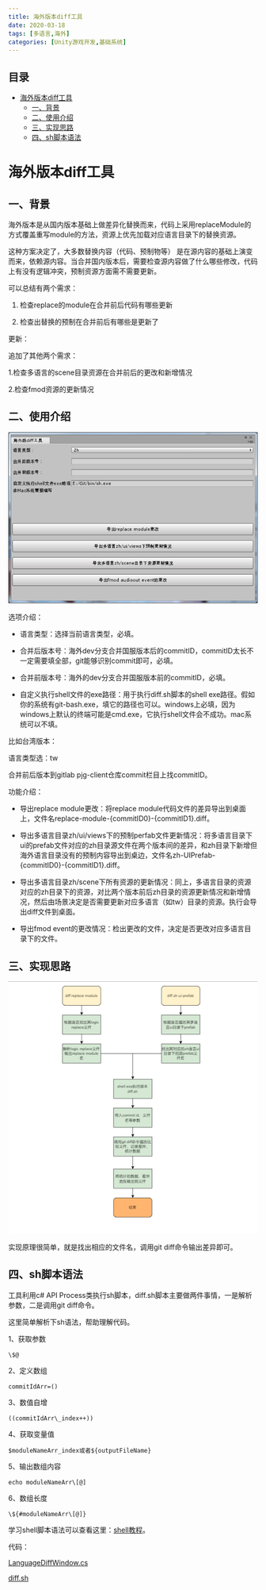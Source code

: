 ```yaml
---
title: 海外版本diff工具
date: 2020-03-18
tags: [多语言,海外]
categories: [Unity游戏开发,基础系统]
---
```


<!-- more -->



## 目录

- [海外版本diff工具](#海外版本diff工具)
  - [一、背景](#一背景)
  - [二、使用介绍](#二使用介绍)
  - [三、实现思路](#三实现思路)
  - [四、sh脚本语法](#四sh脚本语法)

# 海外版本diff工具

## 一、背景

海外版本是从国内版本基础上做差异化替换而来，代码上采用replaceModule的方式覆盖重写module的方法，资源上优先加载对应语言目录下的替换资源。

这种方案决定了，大多数替换内容（代码、预制物等） 是在源内容的基础上演变而来，依赖源内容。当合并国内版本后，需要检查源内容做了什么哪些修改，代码上有没有逻辑冲突，预制资源方面需不需要更新。

可以总结有两个需求：

1.  检查replace的module在合并前后代码有哪些更新

2.  检查出替换的预制在合并前后有哪些是更新了

更新：

追加了其他两个需求：

1.检查多语言的scene目录资源在合并前后的更改和新增情况

2.检查fmod资源的更新情况

## 二、使用介绍

![](海外版本diff工具/image_lch2ake5uD.png)

选项介绍：

*   语言类型：选择当前语言类型，必填。

*   合并后版本号：海外dev分支合并国服版本后的commitID，commitID太长不一定需要填全部，git能够识别commit即可，必填。

*   合并前版本号：海外的dev分支合并国服版本前的commitID，必填。

*   自定义执行shell文件的exe路径：用于执行diff.sh脚本的shell exe路径。假如你的系统有git-bash.exe，填它的路径也可以。windows上必填，因为windows上默认的终端可能是cmd.exe，它执行shell文件会不成功。mac系统可以不填。

比如台湾版本：

语言类型选：tw

合并前后版本到gitlab pjg-client仓库commit栏目上找commitID。

功能介绍：

*   导出replace module更改：将replace module代码文件的差异导出到桌面上，文件名replace-module-{commitID0}-{commitID1}.diff。

*   导出多语言目录zh/ui/views下的预制perfab文件更新情况：将多语言目录下ui的prefab文件对应的zh目录源文件在两个版本间的差异，和zh目录下新增但海外语言目录没有的预制内容导出到桌边，文件名zh-UIPrefab-{commitID0}-{commitID1}.diff。

*   导出多语言目录zh/scene下所有资源的更新情况：同上，多语言目录的资源对应的zh目录下的资源，对比两个版本前后zh目录的资源更新情况和新增情况，然后由场景决定是否需要更新对应多语言（如tw）目录的资源。执行会导出diff文件到桌面。

*   导出fmod event的更改情况：检出更改的文件，决定是否更改对应多语言目录下的文件。

## 三、实现思路

![](海外版本diff工具/image_y5ou7bMrqO.png)

实现原理很简单，就是找出相应的文件名，调用git diff命令输出差异即可。

## 四、sh脚本语法

工具利用c# API Process类执行sh脚本，diff.sh脚本主要做两件事情，一是解析参数，二是调用git diff命令。

这里简单解析下sh语法，帮助理解代码。

1、获取参数
```
\$@
```

2、定义数组
```
commitIdArr=()
```
3、数值自增
```
((commitIdArr\_index++))
```
4、获取变量值
```
$moduleNameArr_index或者${outputFileName}
```
5、输出数组内容
```
echo moduleNameArr\[@]
```
6、数组长度
```
\${#moduleNameArr\[@]}
```
学习shell脚本语法可以查看这里：[shell教程](https://www.runoob.com/linux/linux-shell.html "shell教程")。

代码：

[LanguageDiffWindow.cs](海外版本diff工具/LanguageDiffWindow_xSMzWdHsMs.cs)

[diff.sh](海外版本diff工具/diff_7U8prTz5se.sh)
